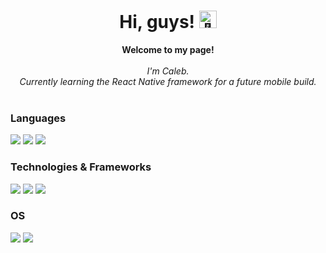 <h1 align="center">Hi, guys! <img src="https://github.com/wervlad/wervlad/assets/24524555/766d336d-b87d-44ba-807c-c51de2bc6b4d" width="28px" alt="👋"></h1>

<p align="center">
    <b>Welcome to my page!</b><br><br>
    <i>
        I'm Caleb.<br>
        Currently learning the React Native framework for a future mobile build.<br>
    </i><br>
  
  <h3 align="left">Languages</h2><div> 
  <img src="https://img.shields.io/badge/python-black?style=for-the-badge&logo=python">
  <img src="https://img.shields.io/badge/javascript-black?style=for-the-badge&logo=javascript">
  <img src="https://img.shields.io/badge/java-black?style=for-the-badge&logo=openjdk">
  </div>
  
  <h3 align="left">Technologies & Frameworks</h2>
  <div>
  <img src="https://img.shields.io/badge/html5-black?style=for-the-badge&logo=html5">
  <img src="https://img.shields.io/badge/css3-black?style=for-the-badge&logo=css3">
  <img src="https://img.shields.io/badge/react-black?style=for-the-badge&logo=react">
  </div>
  
  <h3 align="left">OS</h2>
  <div>
  <img src="https://img.shields.io/badge/Windows-black?style=for-the-badge&logo=Windows">
  <img src="https://img.shields.io/badge/linux-black?style=for-the-badge&logo=Linux">
  </div>
  

<!--
**Caleb-S/Caleb-S** is a ✨ _special_ ✨ repository because its `README.md` (this file) appears on your GitHub profile.

Here are some ideas to get you started:

- 🔭 I’m currently working on ...
- 🌱 I’m currently learning ...
- 👯 I’m looking to collaborate on ...
- 🤔 I’m looking for help with ...
- 💬 Ask me about ...
- 📫 How to reach me: ...
- 😄 Pronouns: ...
- ⚡ Fun fact: ...
-->
